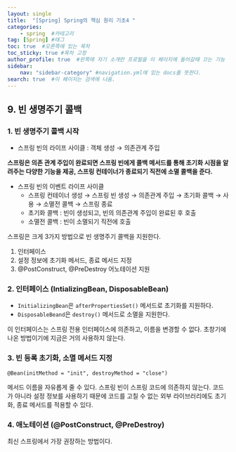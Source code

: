 ```yaml
---
layout: single
title:  "[Spring] Spring의 핵심 원리 기초4 "
categories: 
    - spring  #카테고리
tag: [Spring] #태그
toc: true  #오른쪽에 있는 목차
toc_sticky: true #목차 고정
author_profile: true  #왼쪽에 자기 소개란 프로필을 이 페이지에 들어갈때 끄는 기능
sidebar:
    nav: "sidebar-category" #navigation.yml에 있는 docs를 뜻한다.
search: true  #이 페이지는 검색에 나옴.
---
```


## 9. 빈 생명주기 콜백
### 1. 빈 생명주기 콜백 시작

- 스프링 빈의 라이프 사이클 : 객체 생성 → 의존관계 주입

**스프링은 의존 관계 주입이 완료되면 스프링 빈에게 콜백 메서드를 통해 초기화 시점을 알려주는 다양한 기능을 제공, 스프링 컨테이너가 종료되기 직전에 소멸 콜백을 준다.** 

- 스프링 빈의 이벤트 라이프 사이클
    - 스프링 컨테이너 생성 → 스프링 빈 생성 → 의존관계 주입 → 초기화 콜백 → 사용 → 소멸전 콜백 → 스프링 종료
    - 초기화 콜백 : 빈이 생성되고, 빈의 의존관계 주입이 완료된 후 호출
    - 소멸전 콜백 : 빈이 소멸되기 직전에 호출

스프링은 크게 3가지 방법으로 빈 생명주기 콜백을 지원한다.

1. 인터페이스
2. 설정 정보에 초기화 메서드, 종료 메서드 지정
3. @PostConstruct, @PreDestroy 어노테이션 지원

### 2. 인터페이스 (IntializingBean, DisposableBean)

- `InitializingBean`은 `afterPropertiesSet()` 메서드로 초기화를 지원하다.
- `DisposableBeand`은 `destroy()` 메서드로 소멸을 지원한다.

이 인터페이스는 스프링 전용 인터페이스에 의존하고, 이름을 변경할 수 없다. 초창기에 나온 방법이기에 지금은 거의 사용하지 않는다.

### 3. 빈 등록 초기화, 소멸 메서드 지정

`@Bean(initMethod = "init", destroyMethod = "close")`

메서드 이름을 자유롭게 줄 수 있다. 스프링 빈이 스프링 코드에 의존하지 않는다. 코드가 아니라 설정 정보를 사용하기 때문에 코드를 고칠 수 없는 외부 라이브러리에도 초기화, 종료 메서드를 적용할 수 있다.

### 4. 애노테이션 (**@PostConstruct, @PreDestroy)**

최신 스프링에서 가장 권장하는 방법이다.
